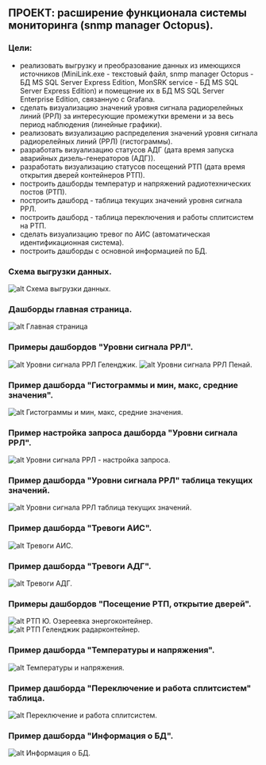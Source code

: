 ## ПРОЕКТ: расширение функционала системы мониторинга (snmp manager Octopus).

### Цели: 
- реализовать выгрузку и преобразование данных из имеющихся источников (MiniLink.exe - текстовый файл, snmp manager Octopus - БД MS SQL Server Express Edition, MonSRK service - БД MS SQL Server Express Edition) и помещение их в БД MS SQL Server Enterprise Edition, связанную с Grafana.
- сделать визуализацию значений уровня сигнала радиорелейных линий (РРЛ) за интересующие промежутки времени и за весь период наблюдения (линейные графики).
- реализовать визуализацию распределения значений уровня сигнала радиорелейных линий (РРЛ) (гистограммы).
- разработать визуализацию статусов АДГ (дата время запуска аварийных дизель-генераторов (АДГ)).
- разработать визуализацию статусов посещений РТП (дата время открытия дверей контейнеров РТП). 
- построить дашборды температур и напряжений радиотехнических постов (РТП).
- построить дашборд - таблица текущих значений уровня сигнала РРЛ.
- построить дашборд - таблица переключения и работы сплитсистем на РТП.
- сделать визуализацию тревог по АИС (автоматическая идентификационная система).
- построить дашборды с основной информацией по БД.


### Схема выгрузки данных.
![alt Схема выгрузки данных.](https://github.com/edwan70/Datasets/blob/main/Technical_Diagrams.jpg?raw=true)

### Дашборды главная страница.
![alt Главная страница](https://github.com/edwan70/Datasets/blob/main/dashboards_grafana.jpg?raw=true)

### Примеры дашбордов "Уровни сигнала РРЛ".
![alt Уровни сигнала РРЛ Геленджик.](https://github.com/edwan70/Datasets/blob/main/RRL_Gelen.jpg?raw=true)
![alt Уровни сигнала РРЛ Пенай.](https://github.com/edwan70/Datasets/blob/main/RRL_Penay.jpg?raw=true)

### Пример дашборда "Гистограммы и мин, макс, средние значения".
![alt Гистограммы и мин, макс, средние значения.](https://github.com/edwan70/Datasets/blob/main/RRL_Gelen_hist.jpg?raw=true)

### Пример настройка запроса дашборда "Уровни сигнала РРЛ".
![alt Уровни сигнала РРЛ - настройка запроса.](https://github.com/edwan70/Datasets/blob/main/RRL_Gelen_sql.jpg?raw=true)

### Пример дашборда "Уровни сигнала РРЛ" таблица текущих значений.
![alt Уровни сигнала РРЛ таблица текущих значений.](https://github.com/edwan70/Datasets/blob/main/RRL_tables.jpg?raw=true)

### Пример дашборда "Тревоги АИС".
![alt Тревоги АИС.](https://github.com/edwan70/Datasets/blob/main/ais_alarms.jpg?raw=true)

### Пример дашборда "Тревоги АДГ".
![alt Тревоги АДГ.](https://github.com/edwan70/Datasets/blob/main/adg_alarms.jpg?raw=true)

### Примеры дашбордов "Посещение РТП, открытие дверей".
![alt РТП Ю. Озереевка энергоконтейнер.](https://github.com/edwan70/Datasets/blob/main/door_energo_alarms.jpg?raw=true)
![alt РТП Геленджик радарконтейнер.](https://github.com/edwan70/Datasets/blob/main/door_alarms.jpg?raw=true)

### Пример дашборда "Температуры и напряжения".
![alt Температуры и напряжения.](https://github.com/edwan70/Datasets/blob/main/Ozer_T_U.jpg?raw=true)

### Пример дашборда "Переключение и работа сплитсистем" таблица.
![alt Переключение и работа сплитсистем.](https://github.com/edwan70/Datasets/blob/main/cond_intervals.jpg?raw=true)

### Пример дашборда "Информация о БД".
![alt Информация о БД.](https://github.com/edwan70/Datasets/blob/main/db_info.jpg?raw=true)
